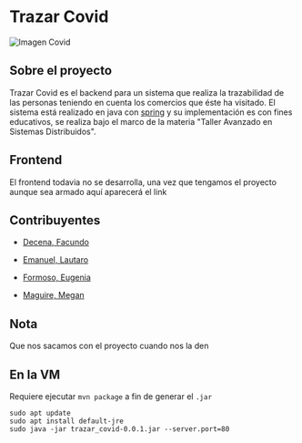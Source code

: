 # Trazar Covid

![Imagen Covid](https://c.pxhere.com/images/05/8c/4ffd8a6f1edd688a094a64e24ebd-1608796.jpg!d)

## Sobre el proyecto

Trazar Covid es el backend para un sistema que realiza la trazabilidad de las personas teniendo en cuenta los comercios que éste ha visitado. El sistema está realizado en java con [spring](https://spring.io/) y su implementación es con fines educativos, se realiza bajo el marco de la materia "Taller Avanzado en Sistemas Distribuidos".

## Frontend

El frontend todavia no se desarrolla, una vez que tengamos el proyecto aunque sea armado aquí aparecerá el link

## Contribuyentes

+ [Decena, Facundo](https://github.com/FacundoDecena)

+ [Emanuel, Lautaro](https://github.com/emlautarom1)

+ [Formoso, Eugenia](https://github.com/eugeformoso)

+ [Maguire, Megan](https://github.com/meganmaguire)

## Nota

Que nos sacamos con el proyecto cuando nos la den

## En la VM

Requiere ejecutar `mvn package` a fin de generar el `.jar`

```
sudo apt update
sudo apt install default-jre
sudo java -jar trazar_covid-0.0.1.jar --server.port=80
```
